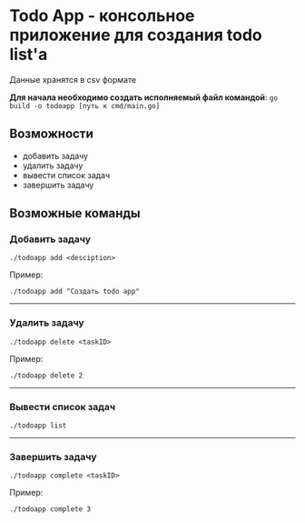 # Todo App - консольное приложение для создания todo list'а

Данные хранятся в csv формате

**Для начала необходимо создать исполняемый файл командой**: `go build -o todoapp [путь к cmd/main.go]`

## Возможности

- добавить задачу
- удалить задачу
- вывести список задач
- завершить задачу

## Возможные команды

### Добавить задачу

```text
./todoapp add <desciption>
```

Пример:

```text
./todoapp add "Создать todo app"
```

---

### Удалить задачу

```text
./todoapp delete <taskID>
```

Пример:

```text
./todoapp delete 2
```

---

### Вывести список задач

```text
./todoapp list
```

---

### Завершить задачу

```text
./todoapp complete <taskID>
```

Пример:

```text
./todoapp complete 3
```
